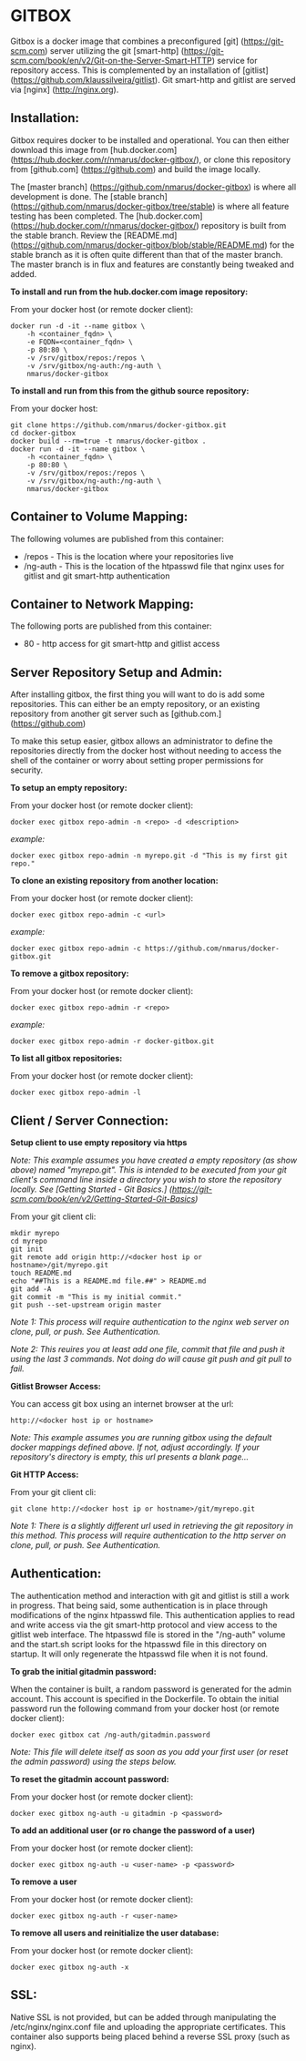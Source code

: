 GITBOX
======
Gitbox is a docker image that combines a preconfigured [git] (https://git-scm.com) server utilizing the git [smart-http] (https://git-scm.com/book/en/v2/Git-on-the-Server-Smart-HTTP) service for repository access. This is complemented by an installation of [gitlist] (https://github.com/klaussilveira/gitlist). Git smart-http and gitlist are served via [nginx] (http://nginx.org).

Installation:
-------------

Gitbox requires docker to be installed and operational. You can then either download this image from [hub.docker.com] (https://hub.docker.com/r/nmarus/docker-gitbox/), or clone this repository from [github.com] (https://github.com) and build the image locally.

The [master branch] (https://github.com/nmarus/docker-gitbox) is where all development is done. The [stable branch] (https://github.com/nmarus/docker-gitbox/tree/stable) is where all feature testing has been completed. The [hub.docker.com] (https://hub.docker.com/r/nmarus/docker-gitbox/) repository is built from the stable branch. Review the [README.md] (https://github.com/nmarus/docker-gitbox/blob/stable/README.md) for the stable branch as it is often quite different than that of the master branch. The master branch is in flux and features are constantly being tweaked and added.

**To install and run from the hub.docker.com image repository:**

From your docker host (or remote docker client):

    docker run -d -it --name gitbox \
        -h <container_fqdn> \
        -e FQDN=<container_fqdn> \
        -p 80:80 \
        -v /srv/gitbox/repos:/repos \
        -v /srv/gitbox/ng-auth:/ng-auth \
        nmarus/docker-gitbox

**To install and run from this from the github source repository:**

From your docker host:

    git clone https://github.com/nmarus/docker-gitbox.git
    cd docker-gitbox
    docker build --rm=true -t nmarus/docker-gitbox .
    docker run -d -it --name gitbox \
        -h <container_fqdn> \
        -p 80:80 \
        -v /srv/gitbox/repos:/repos \
        -v /srv/gitbox/ng-auth:/ng-auth \
        nmarus/docker-gitbox

Container to Volume Mapping:
----------------------------
The following volumes are published from this container:

* /repos - This is the location where your repositories live
* /ng-auth - This is the location of the htpasswd file that nginx uses for gitlist and git smart-http authentication

Container to Network Mapping:
-----------------------------
The following ports are published from this container:

* 80 - http access for git smart-http and gitlist access

Server Repository Setup and Admin:
----------------------------------
After installing gitbox, the first thing you will want to do is add some repositories. This can either be an empty repository, or an existing repository from another git server such as [github.com.] (https://github.com)

To make this setup easier, gitbox allows an administrator to define the repositories directly from the docker host without needing to access the shell of the container or worry about setting proper permissions for security.

**To setup an empty repository:**

From your docker host (or remote docker client):

    docker exec gitbox repo-admin -n <repo> -d <description>

*example:*

    docker exec gitbox repo-admin -n myrepo.git -d "This is my first git repo."

**To clone an existing repository from another location:**

From your docker host (or remote docker client):

    docker exec gitbox repo-admin -c <url>

*example:*

    docker exec gitbox repo-admin -c https://github.com/nmarus/docker-gitbox.git

**To remove a gitbox repository:**

From your docker host (or remote docker client):

    docker exec gitbox repo-admin -r <repo>

*example:*

    docker exec gitbox repo-admin -r docker-gitbox.git

**To list all gitbox repositories:**

From your docker host (or remote docker client):

    docker exec gitbox repo-admin -l


Client / Server Connection:
---------------------------
**Setup client to use empty repository via https**

*Note: This example assumes you have created a empty repository (as show above) named "myrepo.git". This is intended to be executed from your git client's command line inside a directory you wish to store the repository locally. See [Getting Started - Git Basics.] (https://git-scm.com/book/en/v2/Getting-Started-Git-Basics)*

From your git client cli:

    mkdir myrepo
    cd myrepo
    git init
    git remote add origin http://<docker host ip or hostname>/git/myrepo.git
    touch README.md
    echo "##This is a README.md file.##" > README.md
    git add -A
    git commit -m "This is my initial commit."
    git push --set-upstream origin master

*Note 1: This process will require authentication to the nginx web server on clone, pull, or push. See Authentication.*

*Note 2: This reuires you at least add one file, commit that file and push it using the last 3 commands. Not doing do will cause git push and git pull to fail.*

**Gitlist Browser Access:**

You can access git box using an internet browser at the url:

    http://<docker host ip or hostname>

*Note: This example assumes you are running gitbox using the default docker mappings defined above. If not, adjust accordingly. If your repository's directory is empty, this url presents a blank page...*

**Git HTTP Access:**

From your git client cli:

    git clone http://<docker host ip or hostname>/git/myrepo.git

*Note 1: There is a slightly different url used in retrieving the git repository in this method. This process will require authentication to the http server on clone, pull, or push. See Authentication.*

Authentication:
---------------
The authentication method and interaction with git and gitlist is still a work in progress. That being said, some authentication is in place through modifications of the nginx htpasswd file. This authentication applies to read and write access via the git smart-http protocol and view access to the gitlist web interface. The htpasswd file is stored in the "/ng-auth" volume and the start.sh script looks for the htpasswd file in this directory on startup. It will only regenerate the htpasswd file when it is not found.

**To grab the initial gitadmin password:**

When the container is built, a random password is generated for the admin account. This account is specified in the Dockerfile. To obtain the initial password run the following command from your docker host (or remote docker client):

    docker exec gitbox cat /ng-auth/gitadmin.password

*Note: This file will delete itself as soon as you add your first user (or reset the admin password) using the steps below.*

**To reset the gitadmin account password:**

From your docker host (or remote docker client):

    docker exec gitbox ng-auth -u gitadmin -p <password>

**To add an additional user (or ro change the password of a user)**

From your docker host (or remote docker client):

    docker exec gitbox ng-auth -u <user-name> -p <password>

**To remove a user**

From your docker host (or remote docker client):

    docker exec gitbox ng-auth -r <user-name>

**To remove all users and reinitialize the user database:**

From your docker host (or remote docker client):

    docker exec gitbox ng-auth -x

SSL:
----
Native SSL is not provided, but can be added through manipulating the /etc/nginx/nginx.conf file and uploading the appropriate certificates. This container also supports being placed behind a reverse SSL proxy (such as nginx).
